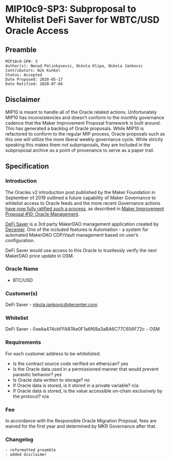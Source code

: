 # MIP10c9-SP3: Subproposal to Whitelist DeFi Saver for WBTC/USD Oracle Access

## Preamble

```
MIP10c9-SP#: 3
Author(s): Nenad Palinkasevic, Nikola Klipa, Nikola Jankovic
Contributors: Nik Kunkel
Status: Accepted
Date Proposed: 2020-05-17
Date Ratified: 2020-07-04
```

## Disclaimer
MIP10 is meant to handle all of the Oracle related actions. Unfortunately MIP10 has inconsistencies and doesn’t conform to the monthly governance cadence that the Maker Improvement Proposal framework is built around. This has generated a backlog of Oracle proposals. While MIP10 is refactored to conform to the regular MIP process, Oracle proposals such as this one will utilize the more liberal weekly governance cycle. While strictly speaking this makes them not subproposals, they are included in the subproposal archive as a point of provenance to serve as a paper trail.

## Specification

### Introduction

The Oracles v2 introduction post published by the Maker Foundation in September of 2019 outlined a future capability of Maker Governance to whitelist access to Oracle feeds and the more recent Governance actions [have now fully ratified such a process](https://blog.makerdao.com/the-first-maker-improvement-proposals-mips-ratification-vote-passes-governance-cycle-has-begun/), as described in [Maker Improvement Proposal #10: Oracle Management](https://github.com/makerdao/mips/blob/master/MIP10/mip10.md).

[DeFi Saver](https://defisaver.com/) is a 3rd party MakerDAO management application created by [Decenter](https://www.decenter.com/). One of the included features is Automation - a system for automated MakerDAO CDP/Vault management based on user’s configuration.

DeFi Saver would use access to this Oracle to trustlessly verify the next MakerDAO price update in OSM.

### Oracle Name

- BTC/USD

### Customer(s)

DeFi Saver - nikola.jankovic@decenter.com

### Whitelist

DeFi Saver - 0xeAa474cbFFA87Ae0F1a6f68a3aBA6C77C656F72c - OSM

### Requirements

For each customer address to be whitelisted:
- Is the contract source code verified on etherscan? yes
- Is the Oracle data used in a permissioned manner that would prevent parasitic behavior? yes
- Is Oracle data written to storage? no
- If Oracle data is stored, is it stored in a private variable? n/a
- If Oracle data is stored, is the value accessible on-chain exclusively by the protocol? n/a

### Fee

In accordance with the Responsible Oracle Migration Proposal, fees are waived for the first year and determined by MKR Governance after that.

### Changelog
	- reformatted preamble
	- added disclaimer
